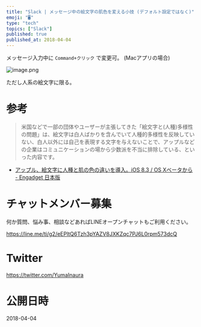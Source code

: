 ```yaml
---
title: "Slack | メッセージ中の絵文字の肌色を変える小技 (デフォルト設定ではなく)"
emoji: "🖥"
type: "tech"
topics: ["Slack"]
published: true
published_at: 2018-04-04
---
```


メッセージ入力中に `Command+クリック` で変更可。 (Macアプリの場合)

![image.png](https://qiita-image-store.s3.amazonaws.com/0/89618/1d70b3e8-5a42-00d2-a80f-4e917cb00708.png)

ただし人系の絵文字に限る。

# 参考

>米国などで一部の団体やユーザーが主張してきた「絵文字と(人種)多様性の問題」は、絵文字は白人ばかりを含んでいて人種的多様性を反映していない、白人以外には自己を表現する文字を与えないことで、アップルなどの企業はコミュニケーションの場から少数派を不当に排除している、といった内容です。

- [アップル、絵文字に人種と肌の色の違いを導入。iOS 8.3 / OS Xベータから - Engadget 日本版](https://japanese.engadget.com/2015/02/23/ios-8-3-os-x/)








<!-- Update From Qiita API -->

# チャットメンバー募集


何か質問、悩み事、相談などあればLINEオープンチャットもご利用ください。

https://line.me/ti/g2/eEPltQ6Tzh3pYAZV8JXKZqc7PJ6L0rpm573dcQ





# Twitter


https://twitter.com/YumaInaura


<!-- Update From Qiita API -->



# 公開日時

2018-04-04

